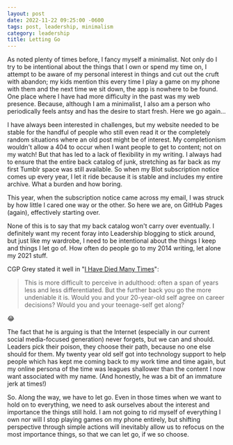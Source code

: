 ```yaml
---
layout: post
date: 2022-11-22 09:25:00 -0600
tags: post, leadership, minimalism
category: leadership
title: Letting Go
---
```


As noted plenty of times before, I fancy myself a minimalist. Not only do I try to be intentional about the things that I own or spend my time on, I attempt to be aware of my personal interest in things and cut out the cruft with abandon; my kids mention this every time I play a game on my phone with them and the next time we sit down, the app is nowhere to be found. One place where I have had more difficulty in the past was my web presence. Because, although I am a minimalist, I also am a person who periodically feels antsy and has the desire to start fresh. Here we go again...

I have always been interested in challenges, but my website needed to be stable for the handful of people who still even read it or the completely random situations where an old post might be of interest. My completionism wouldn't allow a 404 to occur when I want people to get to content; not on my watch! But that has led to a lack of flexibility in my writing. I always had to ensure that the entire back catalog of junk, stretching as far back as my first Tumblr space was still available. So when my Blot subscription notice comes up every year, I let it ride because it is stable and includes my entire archive. What a burden and how boring.

This year, when the subscription notice came across my email, I was struck by how little I cared one way or the other. So here we are, on GitHub Pages (again), effectively starting over.

None of this is to say that my back catalog won't carry over eventually. I definitely want my recent foray into Leadership blogging to stick around, but just like my wardrobe, I need to be intentional about the things I keep and things I let go of. How often do people go to my 2014 writing, let alone my 2021 stuff.

CGP Grey stated it well in "[I Have Died Many Times](https://www.cgpgrey.com/blog/i-have-died-many-times)":
> This is more difficult to perceive in adulthood: often a span of years less and less differentiated. But the further back you go the more undeniable it is. Would you and your 20-year-old self agree on career decisions? Would you and your teenage-self get along?

😂

The fact that he is arguing is that the Internet (especially in our current social media-focused generation) never forgets, but we can and should. Leaders pick their poison, they choose their path, because no one else should for them. My twenty year old self got into technology support to help people which has kept me coming back to my work time and time again, but my online persona of the time was leagues shallower than the content I now want associated with my name. (And honestly, he was a bit of an immature jerk at times!)

So. Along the way, we have to let go. Even in those times when we want to hold on to everything, we need to ask ourselves about the interest and importance the things still hold. I am not going to rid myself of everything I own nor will I stop playing games on my phone entirely, but shifting perspective through simple actions will inevitably allow us to refocus on the most importance things, so that we can let go, if we so choose.